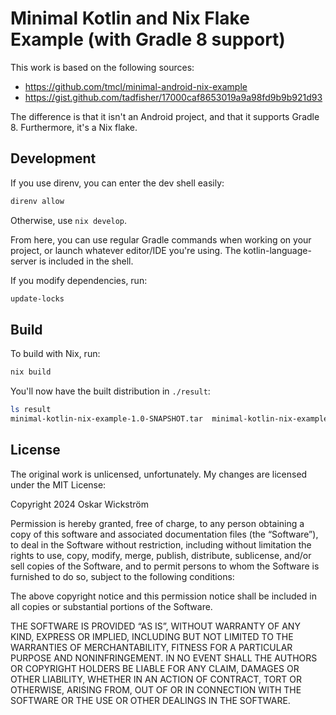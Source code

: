 # Minimal Kotlin and Nix Flake Example (with Gradle 8 support)

This work is based on the following sources:

* https://github.com/tmcl/minimal-android-nix-example
* https://gist.github.com/tadfisher/17000caf8653019a9a98fd9b9b921d93

The difference is that it isn't an Android project, and that it supports Gradle 8. Furthermore, it's a Nix flake.

## Development

If you use direnv, you can enter the dev shell easily:

```bash
direnv allow
```

Otherwise, use `nix develop`.

From here, you can use regular Gradle commands when working on your project, or launch whatever editor/IDE you're using. The kotlin-language-server is included in the shell.

If you modify dependencies, run:

```bash
update-locks
```

## Build

To build with Nix, run:

```bash
nix build
```

You'll now have the built distribution in `./result`:

```bash
ls result
minimal-kotlin-nix-example-1.0-SNAPSHOT.tar  minimal-kotlin-nix-example-1.0-SNAPSHOT.zip
```

## License

The original work is unlicensed, unfortunately. My changes are licensed under the MIT License:

Copyright 2024 Oskar Wickström

Permission is hereby granted, free of charge, to any person obtaining a copy of this software and associated documentation files (the “Software”), to deal in the Software without restriction, including without limitation the rights to use, copy, modify, merge, publish, distribute, sublicense, and/or sell copies of the Software, and to permit persons to whom the Software is furnished to do so, subject to the following conditions:

The above copyright notice and this permission notice shall be included in all copies or substantial portions of the Software.

THE SOFTWARE IS PROVIDED “AS IS”, WITHOUT WARRANTY OF ANY KIND, EXPRESS OR IMPLIED, INCLUDING BUT NOT LIMITED TO THE WARRANTIES OF MERCHANTABILITY, FITNESS FOR A PARTICULAR PURPOSE AND NONINFRINGEMENT. IN NO EVENT SHALL THE AUTHORS OR COPYRIGHT HOLDERS BE LIABLE FOR ANY CLAIM, DAMAGES OR OTHER LIABILITY, WHETHER IN AN ACTION OF CONTRACT, TORT OR OTHERWISE, ARISING FROM, OUT OF OR IN CONNECTION WITH THE SOFTWARE OR THE USE OR OTHER DEALINGS IN THE SOFTWARE.
